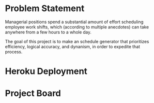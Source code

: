 # Problem Statement

Managerial positions spend a substantial amount of effort scheduling employee work shifts, which (according to multiple anecdotes) can take anywhere from a few hours to a whole day.

The goal of this project is to make an schedule generator that prioritizes efficiency, logical accuracy, and dynanism, in order to expedite that process.

# Heroku Deployment

[](https://schedular-test-one.herokuapp.com/)

# Project Board

[](https://trello.com/invite/b/2vEx1Vv0/c735dfd1463b0773f8a4a734c6588644/schedular)